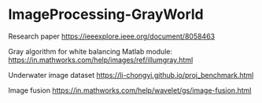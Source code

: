 # ImageProcessing-GrayWorld
Research paper
https://ieeexplore.ieee.org/document/8058463

Gray algorithm for white balancing
Matlab module: https://in.mathworks.com/help/images/ref/illumgray.html

Underwater image dataset
https://li-chongyi.github.io/proj_benchmark.html

Image fusion
https://in.mathworks.com/help/wavelet/gs/image-fusion.html
